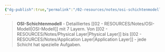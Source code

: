 ```yaml
---
{"dg-publish":true,"permalink":"/02-resources/notes/osi-schichtenmodell/","tags":["netzwerk/standard","protokoll/schichten","netzwerk/osi"],"noteIcon":"","updated":"2025-09-05T10:38:30.478+02:00"}
---
```


>**OSI-Schichtenmodell** - Detailliertes [[02 - RESOURCES/Notes/OSI-Modell\|OSI-Modell]] mit 7 Layern.
Von [[02 - RESOURCES/Notes/Physical Layer\|Physical Layer]] bis [[02 - RESOURCES/Notes/Application Layer\|Application Layer]] - jede Schicht hat spezielle Aufgaben.